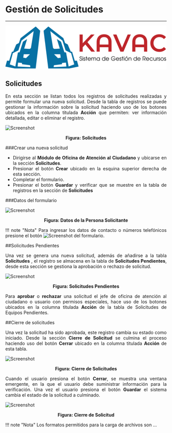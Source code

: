 # Gestión de Solicitudes 
************************
<div style="text-align: justify;">

![Screenshot](img/logokavac.png#imagen)

## Solicitudes 

En esta sección se listan todos los registros de solicitudes realizadas y permite formular una nueva solicitud.  Desde la tabla de registros se puede gestionar la información sobre la solicitud haciendo uso de los botones ubicados en la columna titulada **Acción** que permiten: ver información detallada, editar o eliminar el registro.

![Screenshot](/img/solicitudes.jpg)<div style="text-align: center;font-weight: bold">Figura: Solicitudes</div>  

###Crear una nueva solicitud 

- Dirigirse al **Módulo de Oficina de Atención al Ciudadano** y ubicarse en la sección **Solicitudes**.
- Presionar el botón **Crear** ubicado en la esquina superior derecha de esta sección.
- Completar el formulario.
- Presionar el botón **Guardar** y verificar que se muestre en la tabla de registros en la sección de **Solicitudes**

###Datos del formulario

![Screenshot](/img/datos_solicitante.jpg)<div style="text-align: center;font-weight: bold">Figura: Datos de la Persona Solicitante</div>  

!!! note "Nota"
	Para ingresar los datos de contacto o números telefónicos presione el botón ![Screenshot](/img/mas.jpg) del formulario.

##Solicitudes Pendientes

Una vez se genera una nueva solicitud, además de añadirse a la tabla **Solicitudes** , el registro se almacena en la tabla de **Solicitudes Pendientes**, desde esta sección se gestiona la aprobación o rechazo de solicitud.

![Screenshot](/img/)<div style="text-align: center;font-weight: bold">Figura: Solicitudes Pendientes</div>  

Para **aprobar** o **rechazar** una solicitud el jefe de oficina de atención al ciudadano o usuario con permisos especiales, hace uso de los botones ubicados en la columna titulada **Acción** de la tabla de Solicitudes de Equipos Pendientes.

##Cierre de solicitudes

Una vez la solicitud ha sido aprobada, este registro cambia su estado como iniciado. Desde la sección **Cierre de Solicitud** se culmina el proceso haciendo uso del botón **Cerrar** ubicado en la columna titulada **Acción** de esta tabla. 

![Screenshot](/img/cierre_solicitud.jpg)<div style="text-align: center;font-weight: bold">Figura: Cierre de Solicitudes</div>  

Cuando el usuario presiona el botón **Cerrar**, se muestra una ventana emergente, en la que el usuario debe suministrar información para la verificación.  Una vez el usuario presiona el botón **Guardar**  el sistema cambia el estado de la solicitud a culminado.

![Screenshot](/img/cerrar_solicitud.jpg)<div style="text-align: center;font-weight: bold">Figura: Cierre de Solicitud</div>  

!!! note "Nota"
	Los formatos permitidos para la carga de archivos son ...

</div>























   